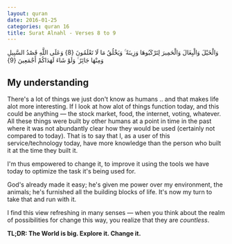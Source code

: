 ```yaml
---
layout: quran
date: 2016-01-25
categories: quran 16
title: Surat Alnahl - Verses 8 to 9
---
```


<div class="quran-verse">وَالْخَيْلَ وَالْبِغَالَ وَالْحَمِيرَ لِتَرْكَبُوهَا وَزِينَةً ۚ وَيَخْلُقُ مَا لَا تَعْلَمُونَ {8}
وَعَلَى اللَّهِ قَصْدُ السَّبِيلِ وَمِنْهَا جَائِرٌ ۚ وَلَوْ شَاءَ لَهَدَاكُمْ أَجْمَعِينَ {9}</div>

## My understanding

There's a lot of things we just don't know as humans .. and that makes life alot more interesting. If I look at how alot of things function today, and this could be anything &mdash; the stock market, food, the internet, voting, whatever. All these things were built by other humans at a point in time in the past where it was not abundantly clear how they would be used (certainly not compared to today). That is to say that I, as a user of this service/technology today, have more knowledge than the person who built it at the time they built it.

I'm thus empowered to change it, to improve it using the tools we have today to optimize the task it's being used for.

God's already made it easy; he's given me power over my environment, the animals; he's furnished all the building blocks of life. It's now my turn to take that and run with it.

I find this view refreshing in many senses &mdash; when you think about the realm of possibilities for change this way, you realize that they are *countless*.

**TL;DR: The World is big. Explore it. Change it.**

